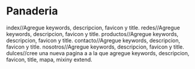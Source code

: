 # Panaderia
index//Agregue keywords, descripcion, favicon y title.
redes//Agregue keywords, descripcion, favicon y title.
productos//Agregue keywords, descripcion, favicon y title.
contacto//Agregue keywords, descripcion, favicon y title.
nosotros//Agregue keywords, descripcion, favicon y title.
dulces//cree una nueva pagina a a  la que agregue keywords, descripcion, favicon, title, mapa, mixiny extend.